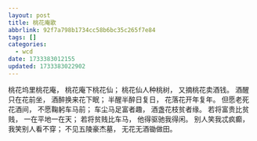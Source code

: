 ```yaml
---
layout: post
title: 桃花庵歌
abbrlink: 92f7a798b1734cc58b6bc35c265f7e84
tags: []
categories:
  - wcd
date: 1733383012155
updated: 1733383022902
---
```


桃花坞里桃花庵，
桃花庵下桃花仙；
桃花仙人种桃树，
又摘桃花卖酒钱。
酒醒只在花前坐，
酒醉换来花下眠；
半醒半醉日复日，
花落花开年复年。
但愿老死花酒间，
不愿鞠躬车马前；
车尘马足富者趣，
酒盏花枝贫者缘。
若将富贵比贫贱，
一在平地一在天；
若将贫贱比车马，
他得驱驰我得闲。
别人笑我忒疯癫，
我笑别人看不穿；
不见五陵豪杰墓，
无花无酒锄做田。
